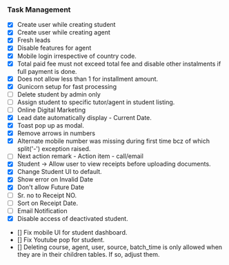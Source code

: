 ### Task Management

- [X] Create user while creating student
- [X] Create user while creating agent
- [X] Fresh leads
- [X] Disable features for agent
- [X] Mobile login irrespective of country code.
- [X] Total paid fee must not exceed total fee and disable other instalments if full payment is done.
- [X] Does not allow less than 1 for installment amount.
- [X] Gunicorn setup for fast processing
- [ ] Delete student by admin only
- [ ] Assign student to specific tutor/agent in student listing.
- [ ] Online Digital Marketing
- [X] Lead date automatically display - Current Date.
- [X] Toast pop up as modal.
- [X] Remove arrows in numbers 
- [X] Alternate mobile number was missing during first time bcz of which split('-') exception raised.
- [ ] Next action remark - Action item - call/email
- [X] Student -> Allow user to view receipts before uploading documents.
- [X] Change Student UI to default.
- [X] Show error on Invalid Date
- [X] Don't allow Future Date
- [ ] Sr. no to Receipt NO.
- [ ] Sort on Receipt Date.
- [ ] Email Notification 
- [X] Disable access of deactivated student.
- [] Fix mobile UI for student dashboard.
- [] Fix Youtube pop for student.
- [] Deleting course, agent, user, source, batch_time is only allowed when they are in their children tables. If so, adjust them.